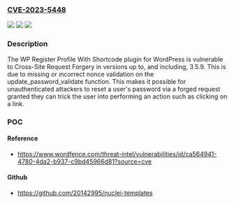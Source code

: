 ### [CVE-2023-5448](https://cve.mitre.org/cgi-bin/cvename.cgi?name=CVE-2023-5448)
![](https://img.shields.io/static/v1?label=Product&message=WP%20Register%20Profile%20With%20Shortcode&color=blue)
![](https://img.shields.io/static/v1?label=Version&message=*%3C%3D%203.5.9%20&color=brighgreen)
![](https://img.shields.io/static/v1?label=Vulnerability&message=CWE-352%20Cross-Site%20Request%20Forgery%20(CSRF)&color=brighgreen)

### Description

The WP Register Profile With Shortcode plugin for WordPress is vulnerable to Cross-Site Request Forgery in versions up to, and including, 3.5.9. This is due to missing or incorrect nonce validation on the update_password_validate function. This makes it possible for unauthenticated attackers to reset a user's password via a forged request granted they can trick the user into performing an action such as clicking on a link.

### POC

#### Reference
- https://www.wordfence.com/threat-intel/vulnerabilities/id/ca564941-4780-4da2-b937-c9bd45966d81?source=cve

#### Github
- https://github.com/20142995/nuclei-templates

